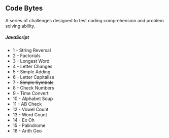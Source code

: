 ## Code Bytes

A series of challenges designed to test coding comprehension and problem solving ability.

##### JavaScript
-  1 - String Reversal
-  2 - Factorials
-  3 - Longest Word
-  4 - Letter Changes
-  5 - Simple Adding
-  6 - Letter Capitalise
-  7 - <s>Simple Symbols</s>
-  8 - Check Numbers
-  9 - Time Convert
- 10 - Alphabet Soup
- 11 - AB Check
- 12 - Vowel Count
- 13 - Word Count
- 14 - Ex Oh
- 15 - Palindrome
- 16 - Arith Geo
